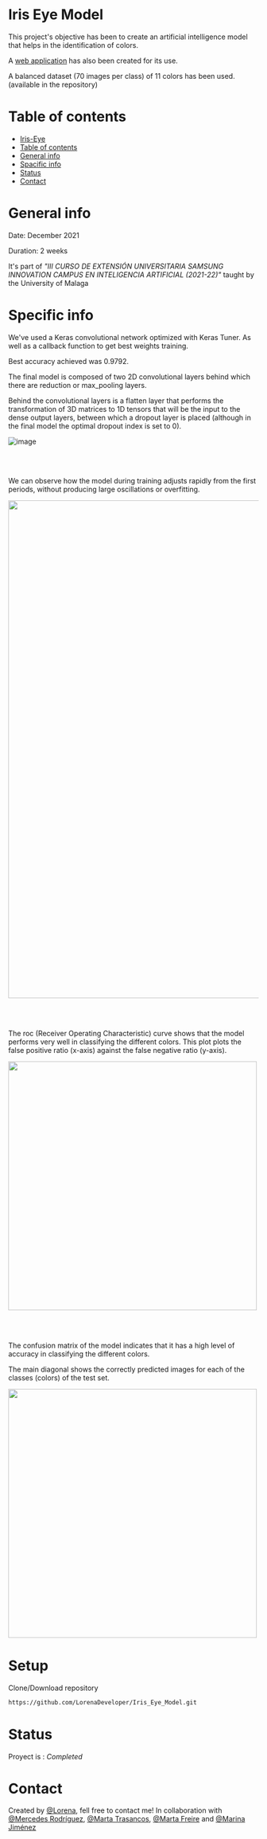 # Iris Eye Model

This project's objective has been to create an artificial intelligence model that helps in the identification of colors.

A [web application](https://github.com/LorenaDeveloper/Iris-Eye/) has also been created for its use.

A balanced dataset (70 images per class) of 11 colors has been used. (available in the repository)

# Table of contents
* [Iris-Eye](#iris-eye-model)
* [Table of contents](#table-of-contents)
* [General info](#general-info)
* [Spacific info](#specific-info)
* [Status](#status)
* [Contact](#contact)


# General info

Date: December 2021

Duration: 2 weeks

It's part of _"III CURSO DE EXTENSIÓN UNIVERSITARIA SAMSUNG INNOVATION CAMPUS EN INTELIGENCIA ARTIFICIAL (2021-22)"_ taught by the University of Malaga

# Specific info

We've used a Keras convolutional network optimized with Keras Tuner. As well as a callback function to get best weights training.

Best accuracy achieved was 0.9792.

The final model is composed of two 2D convolutional layers behind which there are reduction or max_pooling layers. 

Behind the convolutional layers is a flatten layer that performs the transformation of 3D matrices to 1D tensors that will be the input to the dense output layers, between which a dropout layer is placed (although in the final model the optimal dropout index is set to 0).

![image](https://user-images.githubusercontent.com/81416550/147597492-0623b2de-e4a0-4b46-ae43-1efa49d6a817.png)

<br><br>

We can observe how the model during training adjusts rapidly from the first periods, without producing large oscillations or overfitting.

<img width = '1000px' src="https://user-images.githubusercontent.com/81416550/147597543-7ff71177-f77b-48d8-95fc-2ff25914ff4d.png">

<br><br>

The roc (Receiver Operating Characteristic) curve shows that the model performs very well in classifying the different colors.
This plot plots the false positive ratio (x-axis) against the false negative ratio (y-axis).

<img width = '500px' src="https://user-images.githubusercontent.com/81416550/147597754-7a21db04-e3a0-475b-adab-b5495e4c0b80.png">

<br><br>

The confusion matrix of the model indicates that it has a high level of accuracy in classifying the different colors.

The main diagonal shows the correctly predicted images for each of the classes (colors) of the test set.

<img width = '500px' src="https://user-images.githubusercontent.com/81416550/147597840-421b0efc-b7af-4225-a8f1-0703396051f0.png">


# Setup

Clone/Download repository
```sh
https://github.com/LorenaDeveloper/Iris_Eye_Model.git
```


# Status
Proyect is : _Completed_

# Contact
Created by [@Lorena](https://www.linkedin.com/in/lorena-jiménez-tejada-966611176), fell free to contact me! In collaboration with [@Mercedes Rodríguez](https://www.linkedin.com/in/mercedes-rodriguez-barbero-20ab3766), [@Marta Trasancos](https://www.linkedin.com/mwlite/in/marta-trasancos-09178063), [@Marta Freire](https://www.linkedin.com/in/marta-freire-painceira-8ba76025) and [@Marina Jiménez](https://www.linkedin.com/in/marinajimenezegea)
